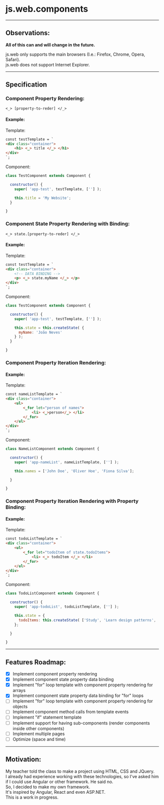 # js.web.components

---

## Observations:

**All of this can and will change in the future.**

js.web only supports the main browsers (I.e.: Firefox, Chrome, Opera, Safari).<br>
js.web does not support Internet Explorer.

---

## Specification

### Component Property Rendering:
`<_> [property-to-reder] </_>`

#### Example:

Template:
``` html
const testTemplate = `
<div class="container">
    <h1> <_> title </_> </h1>
</div>
`;
```

Component:
``` js
class TestComponent extends Component {

  constructor() {
    super( 'app-test', testTemplate, [''] );

    this.title = 'My Website';
  }

}
```

### Component State Property Rendering with Binding:
`<_> state.[property-to-reder] </_>`

#### Example:

Template:
``` html
const testTemplate = `
<div class="container">
    <!-- DATA BINDING -->
    <p> <_> state.myName </_> </p>
</div>
`;
```

Component:
``` js
class TestComponent extends Component {

  constructor() {
    super( 'app-test', testTemplate, [''] );

    this.state = this.createState( {
      myName: 'João Neves'
    } );
  }

}
```

### Component Property Iteration Rendering:

#### Example:

Template:
``` html
const nameListTemplate = `
<div class="container">
    <ul>
        <_for let="person of names">
            <li> <_>person</_> </li>
        </_for>
    </ul>
</div>
`;
```

Component:
``` js
class NameListComponent extends Component {

  constructor() {
    super( 'app-nameList', nameListTemplate, [''] );

    this.names = ['John Doe', 'Oliver Hoe', 'Fiona Silva'];

  }

}
```

### Component Property Iteration Rendering with Property Binding:

#### Example:

Template:
``` html
const todoListTemplate = `
<div class="container">
    <ul>
        <_for let="todoItem of state.todoItems">
            <li> <_> todoItem </_> </li>
        </_for>
    </ul>
</div>
`;
```

Component:
``` js
class TodoListComponent extends Component {

  constructor() {
    super( 'app-todoList', todoListTemplate, [''] );

    this.state = {
      todoItems: this.createState( ['Study', 'Learn design patterns', 'Learn data structures'], 'todoItems' )
    };

  }

}
```

---

## Features Roadmap:
- [x] Implement component property rendering
- [x] Implement component state property data binding
- [x] Implement "for" loop template with component property rendering for arrays
- [x] Implement component state property data binding for "for" loops
- [ ] Implement "for" loop template with component property rendering for objects
- [ ] Implement component method calls from template events
- [ ] Implement "if" statement template
- [ ] Implement support for having sub-components (render components inside other components)
- [ ] Implement multiple pages
- [ ] Optimize (space and time)

---

## Motivation:
My teacher told the class to make a project using HTML, CSS and JQuery.<br/>
I already had experience working with these technologies, so I've asked him if I could use Angular or other framework. He said no.<br/>
So, I decided to make my own framework.<br/>
It's inspired by Angular, React and even ASP.NET.<br/>
This is a work in progress.
